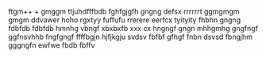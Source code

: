 ftgm++
+
gmggm
ttjuhdfffbdb
fghfgjgfh
gngng
defsx
rrrrrrt
ggmgmgm
gmgm
ddvawer
hoho
rgxtyy
fuffufu
rrerere
eerfcx
tyityity
fhbhn
gngng
fdbfdb
fdbfdb
hmnhg
vbngf
xbxbxfb
xxx cx
hngngf
gngn
mhhgmhg
gngfngf
ggfnsvhhb
fngfgngf
ffffbgjn
hjfjkgju
svdsv
fbfbf
gfhgf
fnbn
dsvsd
fbngjhm
gggngfn
ewfwe
fbdb
fbffv
